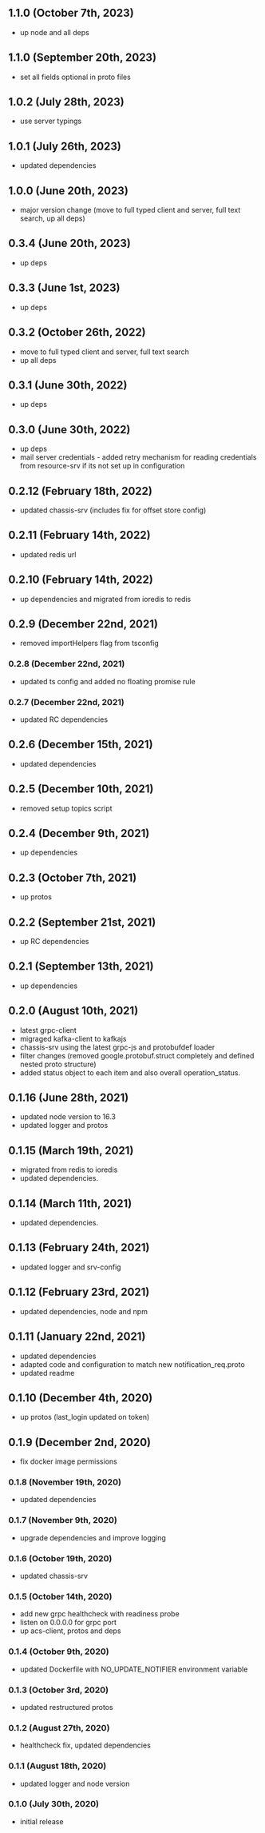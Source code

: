 ## 1.1.0 (October 7th, 2023)

- up node and all deps

## 1.1.0 (September 20th, 2023)

- set all fields optional in proto files

## 1.0.2 (July 28th, 2023)

- use server typings

## 1.0.1 (July 26th, 2023)

- updated dependencies

## 1.0.0 (June 20th, 2023)

- major version change (move to full typed client and server, full text search, up all deps)

## 0.3.4 (June 20th, 2023)

- up deps

## 0.3.3 (June 1st, 2023)

- up deps

## 0.3.2 (October 26th, 2022)

- move to full typed client and server, full text search
- up all deps

## 0.3.1 (June 30th, 2022)

- up deps

## 0.3.0 (June 30th, 2022)

- up deps
- mail server credentials - added retry mechanism for reading credentials from resource-srv if its not set up in configuration

## 0.2.12 (February 18th, 2022)

- updated chassis-srv (includes fix for offset store config)

## 0.2.11 (February 14th, 2022)

- updated redis url

## 0.2.10 (February 14th, 2022)

- up dependencies and migrated from ioredis to redis

## 0.2.9 (December 22nd, 2021)

- removed importHelpers flag from tsconfig

### 0.2.8 (December 22nd, 2021)

- updated ts config and added no floating promise rule

### 0.2.7 (December 22nd, 2021)

- updated RC dependencies

## 0.2.6 (December 15th, 2021)

- updated dependencies

## 0.2.5 (December 10th, 2021)

- removed setup topics script

## 0.2.4 (December 9th, 2021)

- up dependencies

## 0.2.3 (October 7th, 2021)

- up protos

## 0.2.2 (September 21st, 2021)

- up RC dependencies

## 0.2.1 (September 13th, 2021)

- up dependencies

## 0.2.0 (August 10th, 2021)

- latest grpc-client
- migraged kafka-client to kafkajs
- chassis-srv using the latest grpc-js and protobufdef loader
- filter changes (removed google.protobuf.struct completely and defined nested proto structure)
- added status object to each item and also overall operation_status.

## 0.1.16 (June 28th, 2021)

- updated node version to 16.3
- updated logger and protos

## 0.1.15 (March 19th, 2021)

- migrated from redis to ioredis
- updated dependencies.

## 0.1.14 (March 11th, 2021)

- updated dependencies.

## 0.1.13 (February 24th, 2021)

- updated logger and srv-config

## 0.1.12 (February 23rd, 2021)

- updated dependencies, node and npm

## 0.1.11 (January 22nd, 2021)

- updated dependencies
- adapted code and configuration to match new notification_req.proto
- updated readme

## 0.1.10 (December 4th, 2020)

- up protos (last_login updated on token)

## 0.1.9 (December 2nd, 2020)

- fix docker image permissions

### 0.1.8 (November 19th, 2020)

- updated dependencies

### 0.1.7 (November 9th, 2020)

- upgrade dependencies and improve logging

### 0.1.6 (October 19th, 2020)

- updated chassis-srv

### 0.1.5 (October 14th, 2020)

- add new grpc healthcheck with readiness probe
- listen on 0.0.0.0 for grpc port
- up acs-client, protos and deps

### 0.1.4 (October 9th, 2020)

- updated Dockerfile with NO_UPDATE_NOTIFIER environment variable

### 0.1.3 (October 3rd, 2020)

- updated restructured protos

### 0.1.2 (August 27th, 2020)

- healthcheck fix, updated dependencies

### 0.1.1 (August 18th, 2020)

- updated logger and node version

### 0.1.0 (July 30th, 2020)

- initial release
